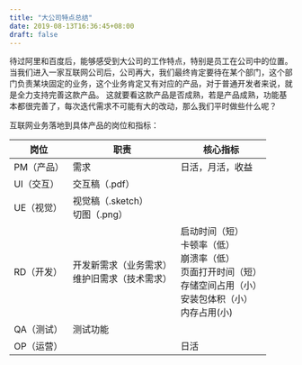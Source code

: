 ```yaml
---
title: "大公司特点总结"
date: 2019-08-13T16:36:45+08:00
draft: false
---
```


待过阿里和百度后，能够感受到大公司的工作特点，特别是员工在公司中的位置。
当我们进入一家互联网公司后，公司再大，我们最终肯定要待在某个部门，这个部门负责某块固定的业务，这个业务肯定又有对应的产品，对于普通开发者来说，就是全力支持完善这款产品。
这就要看这款产品是否成熟，若是产品成熟，功能基本都很完善了，每次迭代需求不可能有大的改动，那么我们平时做些什么呢？

互联网业务落地到具体产品的岗位和指标：

|岗位|职责|核心指标|
|---|---|---|
|PM（产品）|需求|日活，月活，收益|
|UI（交互）|交互稿（.pdf）||
|UE（视觉）|视觉稿（.sketch）<br>切图（.png）||
|RD（开发）|开发新需求（业务需求）<br>维护旧需求（技术需求）|启动时间（短）<br>卡顿率（低）<br>崩溃率（低）<br>页面打开时间（短）<br>存储空间占用（小）<br>安装包体积（小）<br>内存占用(小)|
|QA（测试）|测试功能||
|OP（运营）||日活|

